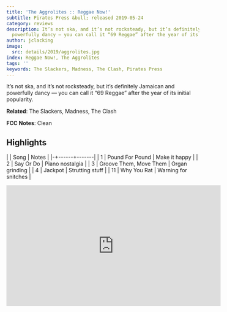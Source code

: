 ```yaml
---
title: 'The Aggrolites :: Reggae Now!'
subtitle: Pirates Press &bull; released 2019-05-24
category: reviews
description: It’s not ska, and it’s not rocksteady, but it’s definitely Jamaican and
  powerfully dancy — you can call it “69 Reggae” after the year of its initial popularity.
author: jclacking
image:
  src: details/2019/aggrolites.jpg
index: Reggae Now!, The Aggrolites
tags: ''
keywords: The Slackers, Madness, The Clash, Pirates Press
---
```

It’s not ska, and it’s not rocksteady, but it’s definitely Jamaican and powerfully dancy — you can call it “69 Reggae” after the year of its initial popularity.<!--more-->

**Related**: The Slackers, Madness, The Clash

**FCC Notes**: Clean

## Highlights

| | Song | Notes |
|-+------+-------|
| 1 | Pound For Pound | Make it happy |
| 2 | Say Or Do | Piano nostalgia |
| 3 | Groove Them, Move Them | Organ grinding |
| 4 | Jackpot | Strutting stuff |
| 11 | Why You Rat | Warning for snitches |

<div class="tlo-detail-video"><iframe width="560" height="315" src="https://www.youtube.com/embed/aDgdL9rasLo" frameborder="0" allow="autoplay; encrypted-media" allowfullscreen></iframe></div>

